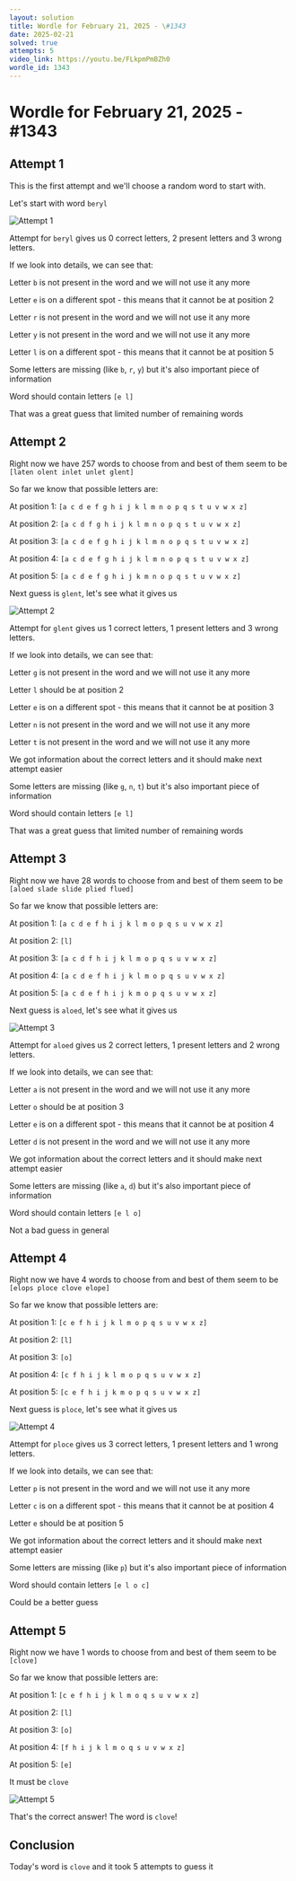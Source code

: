 ```yaml
---
layout: solution
title: Wordle for February 21, 2025 - \#1343
date: 2025-02-21
solved: true
attempts: 5
video_link: https://youtu.be/FLkpmPmBZh0
wordle_id: 1343
---
```


# Wordle for February 21, 2025 - \#1343

## Attempt 1

This is the first attempt and we'll choose a random word to start with.

Let's start with word `beryl`

![Attempt 1](2025-02-21/attempt-1.png)

Attempt for `beryl` gives us 0 correct letters, 2 present letters and 3 wrong letters.

If we look into details, we can see that:

Letter `b` is not present in the word and we will not use it any more

Letter `e` is on a different spot - this means that it cannot be at position 2

Letter `r` is not present in the word and we will not use it any more

Letter `y` is not present in the word and we will not use it any more

Letter `l` is on a different spot - this means that it cannot be at position 5

Some letters are missing (like `b`, `r`, `y`) but it's also important piece of information

Word should contain letters `[e l]`

That was a great guess that limited number of remaining words



## Attempt 2

Right now we have 257 words to choose from and best of them seem to be `[laten olent inlet unlet glent]`

So far we know that possible letters are:

At position 1: `[a c d e f g h i j k l m n o p q s t u v w x z]`

At position 2: `[a c d f g h i j k l m n o p q s t u v w x z]`

At position 3: `[a c d e f g h i j k l m n o p q s t u v w x z]`

At position 4: `[a c d e f g h i j k l m n o p q s t u v w x z]`

At position 5: `[a c d e f g h i j k m n o p q s t u v w x z]`

Next guess is `glent`, let's see what it gives us

![Attempt 2](2025-02-21/attempt-2.png)

Attempt for `glent` gives us 1 correct letters, 1 present letters and 3 wrong letters.

If we look into details, we can see that:

Letter `g` is not present in the word and we will not use it any more

Letter `l` should be at position 2

Letter `e` is on a different spot - this means that it cannot be at position 3

Letter `n` is not present in the word and we will not use it any more

Letter `t` is not present in the word and we will not use it any more

We got information about the correct letters and it should make next attempt easier

Some letters are missing (like `g`, `n`, `t`) but it's also important piece of information

Word should contain letters `[e l]`

That was a great guess that limited number of remaining words



## Attempt 3

Right now we have 28 words to choose from and best of them seem to be `[aloed slade slide plied flued]`

So far we know that possible letters are:

At position 1: `[a c d e f h i j k l m o p q s u v w x z]`

At position 2: `[l]`

At position 3: `[a c d f h i j k l m o p q s u v w x z]`

At position 4: `[a c d e f h i j k l m o p q s u v w x z]`

At position 5: `[a c d e f h i j k m o p q s u v w x z]`

Next guess is `aloed`, let's see what it gives us

![Attempt 3](2025-02-21/attempt-3.png)

Attempt for `aloed` gives us 2 correct letters, 1 present letters and 2 wrong letters.

If we look into details, we can see that:

Letter `a` is not present in the word and we will not use it any more

Letter `o` should be at position 3

Letter `e` is on a different spot - this means that it cannot be at position 4

Letter `d` is not present in the word and we will not use it any more

We got information about the correct letters and it should make next attempt easier

Some letters are missing (like `a`, `d`) but it's also important piece of information

Word should contain letters `[e l o]`

Not a bad guess in general



## Attempt 4

Right now we have 4 words to choose from and best of them seem to be `[elops ploce clove elope]`

So far we know that possible letters are:

At position 1: `[c e f h i j k l m o p q s u v w x z]`

At position 2: `[l]`

At position 3: `[o]`

At position 4: `[c f h i j k l m o p q s u v w x z]`

At position 5: `[c e f h i j k m o p q s u v w x z]`

Next guess is `ploce`, let's see what it gives us

![Attempt 4](2025-02-21/attempt-4.png)

Attempt for `ploce` gives us 3 correct letters, 1 present letters and 1 wrong letters.

If we look into details, we can see that:

Letter `p` is not present in the word and we will not use it any more

Letter `c` is on a different spot - this means that it cannot be at position 4

Letter `e` should be at position 5

We got information about the correct letters and it should make next attempt easier

Some letters are missing (like `p`) but it's also important piece of information

Word should contain letters `[e l o c]`

Could be a better guess



## Attempt 5

Right now we have 1 words to choose from and best of them seem to be `[clove]`

So far we know that possible letters are:

At position 1: `[c e f h i j k l m o q s u v w x z]`

At position 2: `[l]`

At position 3: `[o]`

At position 4: `[f h i j k l m o q s u v w x z]`

At position 5: `[e]`

It must be `clove`

![Attempt 5](2025-02-21/attempt-5.png)

That's the correct answer! The word is `clove`!

## Conclusion

Today's word is `clove` and it took 5 attempts to guess it

